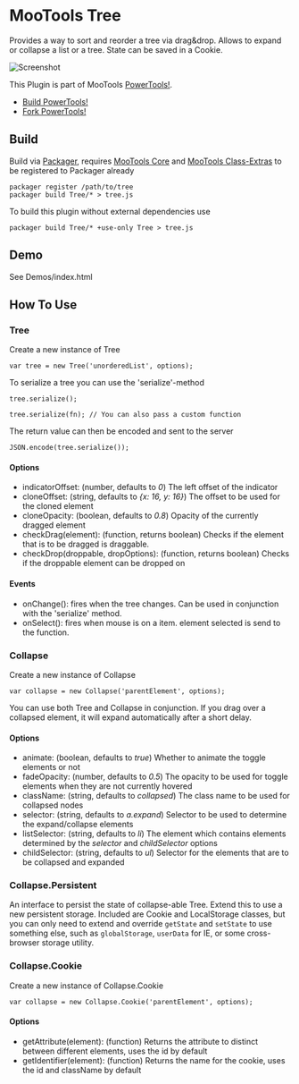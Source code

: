 MooTools Tree
=============

Provides a way to sort and reorder a tree via drag&drop. Allows to expand or collapse a list or a tree. State can be saved in a Cookie.

![Screenshot](http://cpojer.net/Logo/tree.png)

This Plugin is part of MooTools [PowerTools!](http://cpojer.net/PowerTools).

* [Build PowerTools!](http://cpojer.net/PowerTools)
* [Fork PowerTools!](https://github.com/cpojer/PowerTools)

Build
-----

Build via [Packager](http://github.com/kamicane/packager), requires [MooTools Core](http://github.com/mootools/mootools-core) and [MooTools Class-Extras](http://github.com/cpojer/mootools-class-extras) to be registered to Packager already


	packager register /path/to/tree
	packager build Tree/* > tree.js

To build this plugin without external dependencies use

	packager build Tree/* +use-only Tree > tree.js

Demo
----

See Demos/index.html

How To Use
----------

### Tree

Create a new instance of Tree

	var tree = new Tree('unorderedList', options);

To serialize a tree you can use the 'serialize'-method

	tree.serialize();

	tree.serialize(fn); // You can also pass a custom function

The return value can then be encoded and sent to the server

	JSON.encode(tree.serialize());

#### Options

* indicatorOffset: (number, defaults to *0*) The left offset of the indicator
* cloneOffset: (string, defaults to *{x: 16, y: 16}*) The offset to be used for the cloned element
* cloneOpacity: (boolean, defaults to *0.8*) Opacity of the currently dragged element
* checkDrag(element): (function, returns boolean) Checks if the element that is to be dragged is draggable.
* checkDrop(droppable, dropOptions): (function, returns boolean) Checks if the droppable element can be dropped on

#### Events
* onChange(): fires when the tree changes. Can be used in conjunction with the 'serialize' method.
* onSelect(): fires when mouse is on a item.  element selected is send to the function.

### Collapse

Create a new instance of Collapse

	var collapse = new Collapse('parentElement', options);

You can use both Tree and Collapse in conjunction. If you drag over a collapsed element, it will expand automatically after a short delay.

#### Options
* animate: (boolean, defaults to *true*) Whether to animate the toggle elements or not
* fadeOpacity: (number, defaults to *0.5*) The opacity to be used for toggle elements when they are not currently hovered
* className: (string, defaults to *collapsed*) The class name to be used for collapsed nodes
* selector: (string, defaults to *a.expand*) Selector to be used to determine the expand/collapse elements
* listSelector: (string, defaults to *li*) The element which contains elements determined by the *selector* and *childSelector* options
* childSelector: (string, defaults to *ul*) Selector for the elements that are to be collapsed and expanded

### Collapse.Persistent

An interface to persist the state of collapse-able Tree. Extend this to use a new persistent storage. Included are Cookie and LocalStorage classes, but you can only need to extend and override `getState` and `setState` to use something else, such as `globalStorage`, `userData` for IE, or some cross-browser storage utility.

### Collapse.Cookie

Create a new instance of Collapse.Cookie

	var collapse = new Collapse.Cookie('parentElement', options);

#### Options
* getAttribute(element): (function) Returns the attribute to distinct between different elements, uses the id by default
* getIdentifier(element): (function) Returns the name for the cookie, uses the id and className by default

